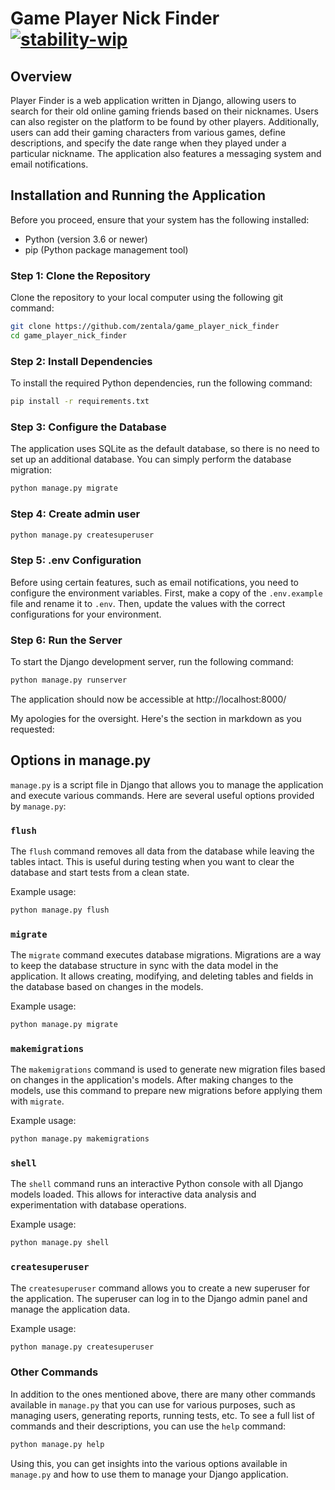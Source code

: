 # Game Player Nick Finder [![stability-wip](https://img.shields.io/badge/stability-wip-lightgrey.svg)](https://github.com/mkenney/software-guides/blob/master/STABILITY-BADGES.md#work-in-progress)

## Overview
Player Finder is a web application written in Django, allowing users to search for their old online gaming friends based on their nicknames. Users can also register on the platform to be found by other players. Additionally, users can add their gaming characters from various games, define descriptions, and specify the date range when they played under a particular nickname. The application also features a messaging system and email notifications.

## Installation and Running the Application
Before you proceed, ensure that your system has the following installed:
* Python (version 3.6 or newer)
* pip (Python package management tool)

### Step 1: Clone the Repository
Clone the repository to your local computer using the following git command:

```bash
git clone https://github.com/zentala/game_player_nick_finder
cd game_player_nick_finder
```

### Step 2: Install Dependencies
To install the required Python dependencies, run the following command:

```bash
pip install -r requirements.txt
```

### Step 3: Configure the Database
The application uses SQLite as the default database, so there is no need to set up an additional database. You can simply perform the database migration:

```bash
python manage.py migrate
```

### Step 4: Create admin user
```bash
python manage.py createsuperuser
```

### Step 5: .env Configuration
Before using certain features, such as email notifications, you need to configure the environment variables. First, make a copy of the `.env.example` file and rename it to `.env`. Then, update the values with the correct configurations for your environment.

### Step 6: Run the Server
To start the Django development server, run the following command:

```bash
python manage.py runserver
```

The application should now be accessible at http://localhost:8000/

My apologies for the oversight. Here's the section in markdown as you requested:

## Options in manage.py

`manage.py` is a script file in Django that allows you to manage the application and execute various commands. Here are several useful options provided by `manage.py`:

### `flush`

The `flush` command removes all data from the database while leaving the tables intact. This is useful during testing when you want to clear the database and start tests from a clean state.

Example usage:
```bash
python manage.py flush
```

### `migrate`

The `migrate` command executes database migrations. Migrations are a way to keep the database structure in sync with the data model in the application. It allows creating, modifying, and deleting tables and fields in the database based on changes in the models.

Example usage:
```bash
python manage.py migrate
```

### `makemigrations`

The `makemigrations` command is used to generate new migration files based on changes in the application's models. After making changes to the models, use this command to prepare new migrations before applying them with `migrate`.

Example usage:
```bash
python manage.py makemigrations
```

### `shell`

The `shell` command runs an interactive Python console with all Django models loaded. This allows for interactive data analysis and experimentation with database operations.

Example usage:
```bash
python manage.py shell
```

### `createsuperuser`

The `createsuperuser` command allows you to create a new superuser for the application. The superuser can log in to the Django admin panel and manage the application data.

Example usage:
```bash
python manage.py createsuperuser
```

### Other Commands

In addition to the ones mentioned above, there are many other commands available in `manage.py` that you can use for various purposes, such as managing users, generating reports, running tests, etc. To see a full list of commands and their descriptions, you can use the `help` command:

```bash
python manage.py help
```

Using this, you can get insights into the various options available in `manage.py` and how to use them to manage your Django application.